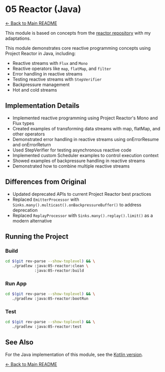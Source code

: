 # 05 Reactor (Java)

[← Back to Main README](../../README.md)

This module is based on concepts from the [reactor repository](https://github.com/reactive-spring-book/reactor) with my adaptations.

This module demonstrates core reactive programming concepts using Project Reactor in Java, including:

- Reactive streams with `Flux` and `Mono`
- Reactive operators like `map`, `flatMap`, and `filter`
- Error handling in reactive streams
- Testing reactive streams with `StepVerifier`
- Backpressure management
- Hot and cold streams

## Implementation Details

- Implemented reactive programming using Project Reactor's Mono and Flux types
- Created examples of transforming data streams with map, flatMap, and other operators
- Demonstrated error handling in reactive streams using onErrorResume and onErrorReturn
- Used StepVerifier for testing asynchronous reactive code
- Implemented custom Scheduler examples to control execution context
- Showed examples of backpressure handling in reactive streams
- Demonstrated how to combine multiple reactive streams

## Differences from Original

- Updated deprecated APIs to current Project Reactor best practices
- Replaced `EmitterProcessor` with `Sinks.many().multicast().onBackpressureBuffer()` to address deprecation
- Replaced `ReplayProcessor` with `Sinks.many().replay().limit()` as a modern alternative

## Running the Project

### Build

```bash
cd $(git rev-parse --show-toplevel) && \
   ./gradlew :java:05-reactor:clean \
             :java:05-reactor:build
```

### Run App

```bash
cd $(git rev-parse --show-toplevel) && \
   ./gradlew :java:05-reactor:bootRun
```

### Test

```bash
cd $(git rev-parse --show-toplevel) && \
   ./gradlew :java:05-reactor:test
```

## See Also

For the Java implementation of this module, see the [Kotlin version](../../kotlin/05-reactor).

[← Back to Main README](../../README.md)

